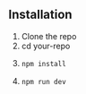 ## Installation
1. Clone the repo
2. cd  your-repo
3. ```bash
   npm install

4. ```bash
   npm run dev
